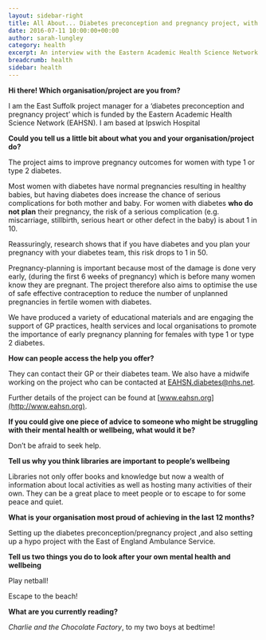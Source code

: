 ```yaml
---
layout: sidebar-right
title: All About... Diabetes preconception and pregnancy project, with the Eastern Academic Health Science Network
date: 2016-07-11 10:00:00+00:00
author: sarah-lungley
category: health
excerpt: An interview with the Eastern Academic Health Science Network.
breadcrumb: health
sidebar: health
---
```

**Hi there! Which organisation/project are you from?**

I am the East Suffolk project manager for a ‘diabetes preconception and pregnancy project’ which is funded by the Eastern Academic Health Science Network (EAHSN). I am based at Ipswich Hospital

**Could you tell us a little bit about what you and your organisation/project do?**

The project aims to improve pregnancy outcomes for women with type 1 or type 2 diabetes.

Most women with diabetes have normal pregnancies resulting in healthy babies, but having diabetes does increase the chance of serious complications for both mother and baby. For women with diabetes **who do not plan** their pregnancy, the risk of a serious complication (e.g. miscarriage, stillbirth, serious heart or other defect in the baby) is about 1 in 10.

Reassuringly, research shows that if you have diabetes and you plan your pregnancy with your diabetes team, this risk drops to 1 in 50.

Pregnancy-planning is important because most of the damage is done very early, (during the first 6 weeks of pregnancy) which is before many women know they are pregnant. The project therefore also aims to optimise the use of safe effective contraception to reduce the number of unplanned pregnancies in fertile women with diabetes.

We have produced a variety of educational materials and are engaging the support of GP practices, health services and local organisations to promote the importance of early pregnancy planning for females with type 1 or type 2 diabetes.

**How can people access the help you offer?**

They can contact their GP or their diabetes team. We also have a midwife working on the project who can be contacted at [EAHSN.diabetes@nhs.net](mailto:EAHSN.diabetes@nhs.net).

Further details of the project can be found at [www.eahsn.org](http://www.eahsn.org).

**If you could give one piece of advice to someone who might be struggling with their mental health or wellbeing, what would it be?**

Don’t be afraid to seek help.

**Tell us why you think libraries are important to people’s wellbeing**

Libraries not only offer books and knowledge but now a wealth of information about local activities as well as hosting many activities of their own. They can be a great place to meet people or to escape to for some peace and quiet.

**What is your organisation most proud of achieving in the last 12 months?**

Setting up the diabetes preconception/pregnancy project ,and also setting up a hypo project with the East of England Ambulance Service.

**Tell us two things you do to look after your own mental health and wellbeing**

Play netball!

Escape to the beach!

**What are you currently reading?**

<cite>Charlie and the Chocolate Factory</cite>, to my two boys at bedtime!

